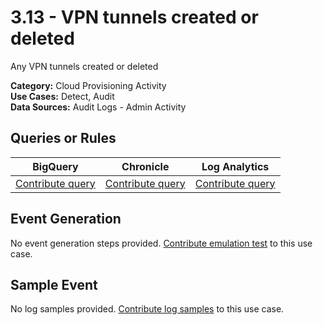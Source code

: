 # 3.13 - VPN tunnels created or deleted
Any VPN tunnels created or deleted


**Category:** Cloud Provisioning Activity
</br>
**Use Cases:** Detect, Audit
</br>
**Data Sources:** Audit Logs - Admin Activity
</br>



## Queries or Rules
BigQuery | Chronicle | Log Analytics
--- | --- | ---
[Contribute query](../../CONTRIBUTING.md) | [Contribute query](../../CONTRIBUTING.md) | [Contribute query](../../CONTRIBUTING.md)

## Event Generation
No event generation steps provided. [Contribute emulation test](../../CONTRIBUTING.md) to this use case.

## Sample Event
No log samples provided. [Contribute log samples](../../CONTRIBUTING.md) to this use case.

